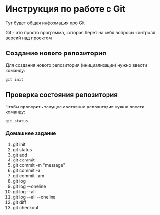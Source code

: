 # Инструкция по работе с Git

Тут будет общая информация про Git

Git - это просто программа, которая берет на себя вопросы контроля версий над проектом
## Создание нового репозитория

Для создания нового репозитория (инициализации) нужно ввести команду:

    git init

## Проверка состояния репозитория

Чтобы проверить текущее состояние репозитория нужно ввести команду:

    git status

### Домашнее задание
 1. git init
 2. git status
 3. git add
 4. git commit
 5. git commit -m "message"
 6. git commit -a
 7. git commit -am
 8. git log
 9. git log --oneline
 10. git log --all
 11. git log --all --oneline
 12. git diff
 13. git checkout